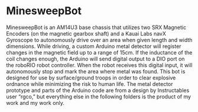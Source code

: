 # MinesweepBot
MinesweepBot is an AM14U3 base chassis that utilizes two SRX Magnetic Encoders (on the magnetic gearbox shaft) and a Kauai Labs navX Gyroscope to autonomously drive over an area when given length and width dimensions. While driving, a custom Arduino metal detector will register changes in the magnetic field up to a range of 15cm. If the inductance of the coil changes enough, the Arduino will send digital output to a DIO port on the roboRIO robot controller. When the robot receives this digital input, it will autonomously stop and mark the area where metal was found. This bot is designed for use by surface/ground troops in order to clear explosive ordnance while minimizing the risk to human life. The metal detector prototype and parts of the Arduino code are from a design by Instructables user “rgco,” but everything else in the following folders is the product of my work and my work only.
